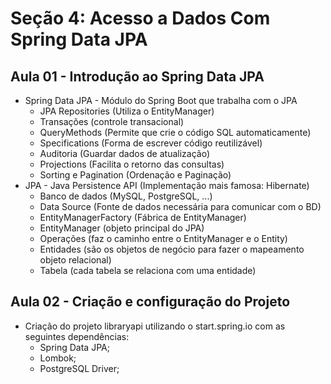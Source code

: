 # Seção 4: Acesso a Dados Com Spring Data JPA

## Aula 01 - Introdução ao Spring Data JPA
* Spring Data JPA - Módulo do Spring Boot que trabalha com o JPA
  - JPA Repositories (Utiliza o EntityManager)
  - Transações (controle transacional)
  - QueryMethods (Permite que crie o código SQL automaticamente)
  - Specifications (Forma de escrever código reutilizável)
  - Auditoria (Guardar dados de atualização)
  - Projections (Facilita o retorno das consultas)
  - Sorting e Pagination (Ordenação e Paginação)
* JPA - Java Persistence API (Implementação mais famosa: Hibernate)
  - Banco de dados (MySQL, PostgreSQL, ...)
  - Data Source (Fonte de dados necessária para comunicar com o BD)
  - EntityManagerFactory (Fábrica de EntityManager)
  - EntityManager (objeto principal do JPA)
  - Operações (faz o caminho entre o EntityManager e o Entity)
  - Entidades (são os objetos de negócio para fazer o mapeamento objeto relacional)
  - Tabela (cada tabela se relaciona com uma entidade)

## Aula 02 - Criação e configuração do Projeto
* Criação do projeto libraryapi utilizando o start.spring.io com as seguintes dependências:
  - Spring Data JPA;
  - Lombok;
  - PostgreSQL Driver;